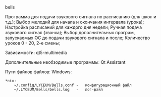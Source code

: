 bells

Программа для подачи звукового сигнала по расписанию (для школ и т.д.);
Выбор мелодий для начала и окончания интервала (урока); 
Настройка расписаний для каждого дня недели; 
Ручная подача звукового сигнал (звонка); 
Выбор дополнительных програм, запускаемых ОС до подачи звукового сигнала и после; 
Количество уроков 0 - 20, 2-е смены;

Зависимости:
	qt5-multimedia
	
Дополнительные необзодимые программы:
	Qt Assistant

Пути файлов файлов:
	Windows:
		
	*nix:
		~/.config/LYCEUM/Bells.conf - 	конфигурационный файл
		~/.LYCEUM/Bells/bells.log	-	лог-файл
